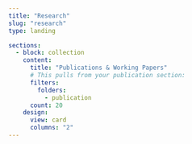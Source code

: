 ```yaml
---
title: "Research"
slug: "research"
type: landing

sections:
  - block: collection
    content:
      title: "Publications & Working Papers"
      # This pulls from your publication section:
      filters:
        folders:
          - publication
      count: 20
    design:
      view: card
      columns: "2"
---
```


